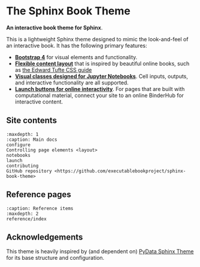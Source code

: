 # The Sphinx Book Theme

**An interactive book theme for Sphinx**.

This is a lightweight Sphinx theme designed to mimic the look-and-feel of an
interactive book. It has the following primary features:

* **[Bootstrap 4](https://getbootstrap.com/docs/4.0/getting-started/introduction/)**
  for visual elements and functionality.
* **[Flexible content layout](layout)** that is inspired by beautiful online books,
  such as [the Edward Tufte CSS guide](https://edwardtufte.github.io/tufte-css/)
* **[Visual classes designed for Jupyter Notebooks](notebooks)**. Cell inputs, outputs,
  and interactive functionality are all supported.
* **[Launch buttons for online interactivity](launch)**. For pages that are built with
  computational material, connect your site to an online BinderHub for interactive content.

## Site contents

```{toctree}
:maxdepth: 1
:caption: Main docs
configure
Controlling page elements <layout>
notebooks
launch
contributing
GitHub repository <https://github.com/executablebookproject/sphinx-book-theme>
```

## Reference pages

```{toctree}
:caption: Reference items
:maxdepth: 2
reference/index
```

## Acknowledgements

This theme is heavily inspired by (and dependent on)
[PyData Sphinx Theme](https://pydata-sphinx-theme.readthedocs.io/) for its base
structure and configuration.

